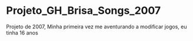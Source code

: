 # Projeto_GH_Brisa_Songs_2007
Projeto de 2007, Minha primeira vez me aventurando a modificar jogos, eu tinha 16 anos 
 
